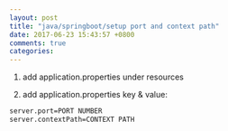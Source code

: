 ```yaml
---
layout: post
title: "java/springboot/setup port and context path"
date: 2017-06-23 15:43:57 +0800
comments: true
categories: 
---
```


1. add application.properties under resources

2. add application.properties key & value:

```xml
server.port=PORT NUMBER
server.contextPath=CONTEXT PATH
```